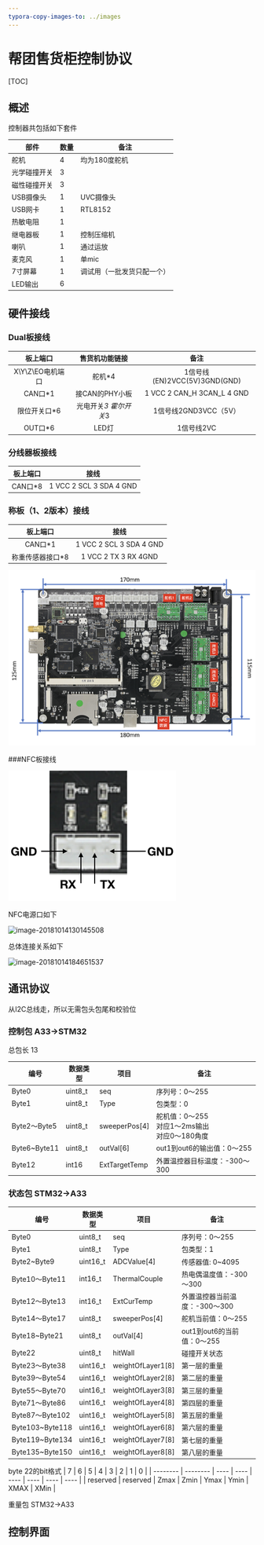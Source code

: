```yaml
---
typora-copy-images-to: ../images
---
```


# 帮团售货柜控制协议

[TOC]

## 概述

控制器共包括如下套件

| 部件     | 数量   | 备注            |
| ------ | ---- | ------------- |
| 舵机     | 4    | 均为180度舵机      |
| 光学碰撞开关 | 3    |               |
| 磁性碰撞开关 | 3    |               |
| USB摄像头 | 1    | UVC摄像头        |
| USB网卡  | 1    | RTL8152       |
| 热敏电阻   | 1    |               |
| 继电器板   | 1    | 控制压缩机         |
| 喇叭     | 1    | 通过运放          |
| 麦克风    | 1    | 单mic          |
| 7寸屏幕   | 1    | 调试用（一批发货只配一个） |
| LED输出  | 6    |               |

## 硬件接线

### Dual板接线

|     板上端口     |     售货机功能链接     |             备注              |
| :--------------: | :--------------------: | :---------------------------: |
| X\Y\Z\EO电机端口 |         舵机*4         | 1信号线(EN)2VCC(5V)3GND(GND)  |
|     CAN口*1      |     接CAN的PHY小板     | 1 VCC   2 CAN_H  3CAN_L 4 GND |
|   限位开关口*6   | 光电开关*3  霍尔开关*3 |     1信号线2GND3VCC（5V）     |
|     OUT口*6      |         LED灯          |          1信号线2VC           |

### 分线器板接线

| 板上端口 |             接线             |
| :------: | :--------------------------: |
| CAN口*8  | 1 VCC   2 SCL   3 SDA  4 GND |

### 称板（1、2版本）接线	

|     板上端口     |             接线             |
| :--------------: | :--------------------------: |
|     CAN口*1      | 1 VCC   2 SCL   3 SDA  4 GND |
| 称重传感器接口*8 |  1 VCC   2 TX   3 RX   4GND  |

![image-20181014122712726](../images/image-20181014122712726.png)

###NFC板接线

![image-20181014125708313](../images/image-20181014125708313.png)

NFC电源口如下

![image-20181014130145508](/Users/lei/Documents/workshop/githubleisong03/images/image-20181014130145508.png)



总体连接关系如下

![image-20181014184651537](/Users/lei/Documents/workshop/githubleisong03/images/image-20181014184651537.png)

## 通讯协议

从I2C总线走，所以无需包头包尾和校验位

### 控制包 A33->STM32

总包长 13

| 编号           | 数据类型    | 项目            | 备注                                      |
| ------------ | ------- | ------------- | --------------------------------------- |
| Byte0        | uint8_t | seq           | 序列号：0～255                               |
| Byte1        | uint8_t | Type          | 包类型：0                                   |
| Byte2～Byte5  | uint8_t | sweeperPos[4] | 舵机值：0～255<br />对应1～2ms输出<br />对应0～180角度 |
| Byte6~Byte11 | uint8_t | outVal[6]     | out1到out6的输出值：0～255                     |
| Byte12       | int16   | ExtTargetTemp | 外置温控器目标温度：-300～300                      |

### 状态包 STM32->A33

| 编号              | 数据类型     | 项目                | 备注                  |
| --------------- | -------- | ----------------- | ------------------- |
| Byte0           | uint8_t  | seq               | 序列号：0～255           |
| Byte1           | uint8_t  | Type              | 包类型：1               |
| Byte2~Byte9     | uint16_t | ADCValue[4]       | 传感器值: 0~4095        |
| Byte10～Byte11   | int16_t  | ThermalCouple     | 热电偶温度值：-300～300     |
| Byte12～Byte13   | int16_t  | ExtCurTemp        | 外置温控器当前温度：-300～300  |
| Byte14～Byte17   | uint8_t  | sweeperPos[4]     | 舵机当前值：0～255         |
| Byte18~Byte21   | uint8_t  | outVal[4]         | out1到out6的当前值：0～255 |
| Byte22          | uint8_t  | hitWall           | 碰撞开关状态              |
| Byte23～Byte38   | uint16_t | weightOfLayer1[8] | 第一层的重量              |
| Byte39～Byte54   | uint16_t | weightOfLayer2[8] | 第二层的重量              |
| Byte55～Byte70   | uint16_t | weightOfLayer3[8] | 第三层的重量              |
| Byte71～Byte86   | uint16_t | weightOfLayer4[8] | 第四层的重量              |
| Byte87～Byte102  | uint16_t | weightOfLayer5[8] | 第五层的重量              |
| Byte103~Byte118 | uint16_t | weightOfLayer6[8] | 第六层的重量              |
| Byte119~Byte134 | uint16_t | weightOfLayer7[8] | 第七层的重量              |
| Byte135~Byte150 | uint16_t | weightOfLayer8[8] | 第八层的重量              |


byte 22的bit格式
| 7        | 6        | 5    | 4    | 3    | 2    | 1    | 0    |
| -------- | -------- | ---- | ---- | ---- | ---- | ---- | ---- |
| reserved | reserved | Zmax | Zmin | Ymax | Ymin | XMAX | XMin |

重量包 STM32->A33

## 控制界面

<TBD>